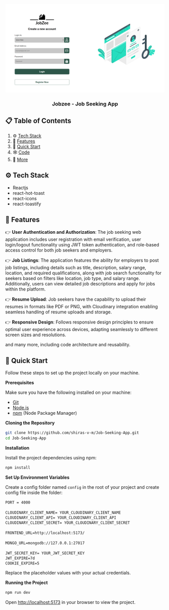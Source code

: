 <div align="center">
  <br />
    <a href="job-seeking-app-scrennshot.png" target="_blank">
      <img src="job-seeking-app-scrennshot.png" alt="Project Banner">
    </a>
  
  <br />

  <!-- <div>
    <img src="https://img.shields.io/badge/-TypeScript-black?style=for-the-badge&logoColor=white&logo=typescript&color=3178C6" alt="typescript" />
    <img src="https://img.shields.io/badge/-Next_JS-black?style=for-the-badge&logoColor=white&logo=nextdotjs&color=000000" alt="nextdotjs" />
    <img src="https://img.shields.io/badge/-Tailwind_CSS-black?style=for-the-badge&logoColor=white&logo=tailwindcss&color=06B6D4" alt="tailwindcss" />
  </div> -->

  <h3 align="center">Jobzee - Job Seeking App</h3>

</div>

## 📋 <a name="table">Table of Contents</a>

1. ⚙️ [Tech Stack](#tech-stack)
2. 🔋 [Features](#features)
3. 🤸 [Quick Start](#quick-start)
4. 🕸️ [Code](#snippets)
5. 🚀 [More](#more)


## <a name="tech-stack">⚙️ Tech Stack</a>

- Reactjs
- react-hot-toast
- react-icons
- react-toastify

## <a name="features">🔋 Features</a>


👉 **User Authentication and Authorization**: The job seeking web application includes user registration with email verification, user login/logout functionality using JWT token authentication, and role-based access control for both job seekers and employers.

👉 **Job Listings**: The application features the ability for employers to post job listings, including details such as title, description, salary range, location, and required qualifications, along with job search functionality for seekers based on filters like location, job type, and salary range. Additionally, users can view detailed job descriptions and apply for jobs within the platform.

👉 **Resume Upload**: Job seekers have the capability to upload their resumes in formats like PDF or PNG, with Cloudinary integration enabling seamless handling of resume uploads and storage.

👉 **Responsive Design**: Follows responsive design principles to ensure optimal user experience across devices, adapting seamlessly to different screen sizes and resolutions.

and many more, including code architecture and reusability. 

## <a name="quick-start">🤸 Quick Start</a>

Follow these steps to set up the project locally on your machine.

**Prerequisites**

Make sure you have the following installed on your machine:

- [Git](https://git-scm.com/)
- [Node.js](https://nodejs.org/en)
- [npm](https://www.npmjs.com/) (Node Package Manager)

**Cloning the Repository**

```bash
git clone https://github.com/shiras-v-m/Job-Seeking-App.git
cd Job-Seeking-App
```

**Installation**

Install the project dependencies using npm:

```bash
npm install
```

**Set Up Environment Variables**

Create a config folder named `config` in the root of your project and create config file inside the folder:

```config
PORT = 4000

CLOUDINARY_CLIENT_NAME= YOUR_CLOUDINARY_CLIENT_NAME
CLOUDINARY_CLIENT_API= YOUR_CLOUDINARY_CLIENT_API
CLOUDINARY_CLIENT_SECRET= YOUR_CLOUDINARY_CLIENT_SECRET

FRONTEND_URL=http://localhost:5173/

MONGO_URL=mongodb://127.0.0.1:27017

JWT_SECRET_KEY= YOUR_JWT_SECRET_KEY 
JWT_EXPIRE=7d
COOKIE_EXPIRE=5

```

Replace the placeholder values with your actual credentials.

**Running the Project**

```bash
npm run dev
```

Open [http://localhost:5173](http://localhost:5173) in your browser to view the project.

